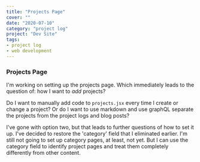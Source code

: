 ```yaml
---
title: "Projects Page"
cover: ""
date: "2020-07-10"
category: "project log"
project: "Dev Site"
tags:
- project log
- web development
---
```

### Projects Page
I'm working on setting up the projects page. Which immediately leads to the question of: how I want to _add_ projects?

Do I want to manually add code to `projects.jsx` every time I create or change a project? Or do I want to use markdown and use graphQL separate the projects from the project logs and blog posts?

I've gone with option two, but that leads to further questions of how to set it up.  I've decided to restore the 'category' field that I eliminated earlier. I'm still not going to set up category pages, at least, not yet. But I can use the category field to identify project pages and treat them completely differently from other content.
